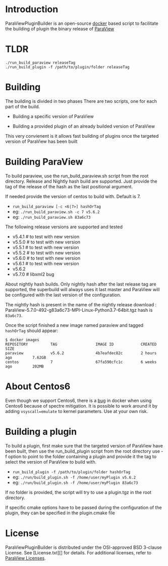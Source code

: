 Introduction
============
ParaViewPluginBuilder is an open-source [docker][] based script to
facilitate the building of plugin the binary release of [ParaView][]

[ParaView]: http://www.paraview.org
[docker]: https://www.docker.com

TLDR
====

```
./run_build_paraview releaseTag
./run_build_plugin -f /path/to/plugin/folder releaseTag
```

Building
========

The building is divided in two phases
There are two scripts, one for each part of the build.

* Building a specific version of ParaView

* Building a provided plugin of an already builded version of ParaView

This very convienent is it allows fast building of plugins once the
targeted version of ParaView has been built

Building ParaView
=================

To build paraview, use the run_build_paraview.sh script from the root directory.
Release and Nightly hash build are supported. Just provide the tag of the release
of the hash as the last positional argument.

If needed provide the version of centos to build with. Default is 7.

* `run_build_paraview [-c <6|7>] hashOrTag`
* eg: `./run_build_paraview.sh -c 7 v5.6.2`
* eg: `./run_build_paraview.sh 83a6c73`

The following release versions are supported and tested
 * v5.4.1 # to test with new version
 * v5.5.0 # to test with new version
 * v5.5.1 # to test with new version
 * v5.5.2 # to test with new version
 * v5.6.0 # to test with new version
 * v5.6.1 # to test with new version
 * v5.6.2
 * v5.7.0 # libxml2 bug

About nightly hash builds. Only nightly hash after the last release tag are supported, 
the superbuild will always uses it last master and ParaView will be configured with the last version
of the configuration. 

The nightly hash is present in the name of the nightly release download : 
ParaView-5.7.0-492-g83a6c73-MPI-Linux-Python3.7-64bit.tgz hash is `83a6c73`.

Once the script finished a new image named paraview and tagged `hashOrTag` should appear:

```
$ docker images
REPOSITORY          TAG                 IMAGE ID            CREATED             SIZE
paraview            v5.6.2              4b7eafdec82c        2 hours ago         7.62GB
centos              7                   67fa590cfc1c        6 weeks ago         202MB
```

About Centos6
=============

Even though we support Centos6, there is a [bug][] in docker when using 
Centos6 because of spectre mitigation. It is possible to work around it
by adding `vsyscall=emulate` to kernel parameters.
Use at your own risk.

[bug]: https://github.com/CentOS/sig-cloud-instance-images/issues/103

Building a plugin
=================

To build a plugin, first make sure that the targeted version of ParaView have been built,
then use the run_build_plugin script from the root directory
use -f option to point to the folder containing a plugin
and provide it the tag to select the version of ParaView to build with.
* `run_build_plugin -f /path/to/plugin/folder hashOrTag`
* eg: `./run/build_plugin.sh -f /home/user/myPlugin v5.6.2`
* eg: `./run/build_plugin.sh -f /home/user/myPlugin 83a6c73`

If no folder is provided, the script will try to use a plugin.tgz in the root directory.

If specific cmake options have to be passed during the configuration of the plugin,
they can be specified in the plugin.cmake file

License
=======

ParaViewPluginBuilder is distributed under the OSI-approved BSD 3-clause License.
See [License.txt][] for details. For additional licenses, refer to
[ParaView Licenses][].

[Copyright.txt]: Copyright.txt
[ParaView Licenses]: http://www.paraview.org/paraview-license/
